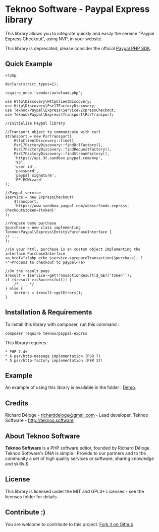 Teknoo Software - Paypal Express library
===================================

This library allows you to integrate quickly and easily the service "Paypal Express Checkout", using NVP, in your website.

This library is deprecated, please consider the official [Paypal PHP SDK](https://paypal.github.io/PayPal-PHP-SDK/).

Quick Example
-------------
    <?php
    
    declare(strict_types=1);
    
    require_once 'vendor/autoload.php';
    
    use Http\Discovery\HttpClientDiscovery;
    use Http\Discovery\Psr17FactoryDiscovery;
    use Teknoo\Paypal\Express\Service\ExpressCheckout;
    use Teknoo\Paypal\Express\Transport\PsrTransport;
    
    //Initialize Paypal library
    
    //Transport object to communicate with curl
    $transport = new PsrTransport(
        HttpClientDiscovery::find(),
        Psr17FactoryDiscovery::findUrlFactory(),
        Psr17FactoryDiscovery::findRequestFactory(),
        Psr17FactoryDiscovery::findStreamFactory(),
        'https://api-3t.sandbox.paypal.com/nvp',
        '93',
        'user id',
        'password',
        'paypal signature',
        'PP-ECWizard'
    );
    
    //Paypal service
    $service = new ExpressCheckout(
        $transport,
        'https://www.sandbox.paypal.com/webscr?cmd=_express-checkout&token={token}'
    );
    
    //Prepare demo purchase
    $purchase = new class implementing Teknoo\Paypal\Express\Entity\PurchaseInterface {
    // ...
    };
    
    //In your html, purchase is an custom object implementing the interface PurchaseInterface
    <a href="<?php echo $service->prepareTransaction($purchase); ?>">Process to checkout to paypal</a>
    
    //On the result page
    $result = $service->getTransactionResult($_GET['token']);
    if ($result->isSuccessful()) {
        /* ... */
    } else {
        $errors = $result->getErrors();
    }

Installation & Requirements
---------------------------
To install this library with composer, run this command :

    composer require teknoo/paypal-exprss

This library requires :

    * PHP 7.4+
    * A psr/http-message implementation (PSR 7)
    * A psr/http-factory implementation (PSR 17)

Example
-------
An example of using this library is available in the folder : [Demo](demo/index.php).

Credits
-------
Richard Déloge - <richarddeloge@gmail.com> - Lead developer.
Teknoo Software - <http://teknoo.software>

About Teknoo Software
---------------------
**Teknoo Software** is a PHP software editor, founded by Richard Déloge. 
Teknoo Software's DNA is simple : Provide to our partners and to the community a set of high quality services or software,
 sharing knowledge and skills.$
 
License
-------
This library is licensed under the MIT and GPL3+ Licenses - see the licenses folder for details

Contribute :)
-------------
You are welcome to contribute to this project. [Fork it on Github](CONTRIBUTING.md)


